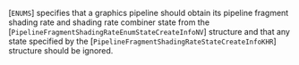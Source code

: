 [`ENUMS`] specifies that a graphics
pipeline should obtain its pipeline fragment shading rate and shading
rate combiner state from the
[`PipelineFragmentShadingRateEnumStateCreateInfoNV`] structure and
that any state specified by the
[`PipelineFragmentShadingRateStateCreateInfoKHR`] structure should
be ignored.